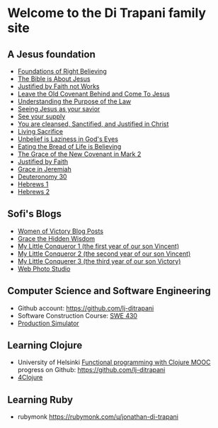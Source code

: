 Welcome to the Di Trapani family site
=====================================


A Jesus foundation
------------------

- [Foundations of Right Believing](foundations.html)
- [The Bible is About Jesus](theBibleIsAboutJesus.html)
- [Justified by Faith not Works](faith_vs_works.html)
- [Leave the Old Covenant Behind and Come To Jesus](covenants.html)
- [Understanding the Purpose of the Law](law.html)
- [Seeing Jesus as your savior](savior.html)
- [See your supply](see-the-supply.html)
- [You are cleansed, Sanctified, and Justified in Christ](cleansedSanctifiedJustified.html)
- [Living Sacrifice](sacrifice.html)
- [Unbelief is Laziness in God's Eyes](lazy.html)
- [Eating the Bread of Life is Believing](bread.html)
- [The Grace of the New Covenant in Mark 2](mark2.html)
- [Justified by Faith](justifiedByFaith.html)
- [Grace in Jeremiah](graceInJeremiah.html)
- [Deuteronomy 30](deuteronomy30.html)
- [Hebrews 1](hebrews1.html)
- [Hebrews 2](hebrews2.html)


Sofi's Blogs
------------

- [Women of Victory Blog Posts](WomanOfVictory/)
- [Grace the Hidden Wisdom](GraceTheHiddenWisdom/)
- [My Little Conqueror 1 (the first year of our son Vincent)](MyLittleConqueror/)
- [My Little Conqueror 2 (the second year of our son Vincent)](MyLittleConqueror2/)
- [My Little Conquerer 3 (the third year of our son Victory)](Conqueror3/)
- [Web Photo Studio](WebPhotoStudio/)


Computer Science and Software Engineering
-----------------------------------------

- Github account: <https://github.com/lj-ditrapani>
- Software Construction Course: [SWE 430](swe430/index.html)
- [Production Simulator](sim.html)


Learning Clojure
----------------

- University of Helsinki 
  [Functional programming with Clojure MOOC](http://mooc.cs.helsinki.fi/clojure)
  progress on Github: <https://github.com/lj-ditrapani>
- [4Clojure](http://www.4clojure.com/settings)
<!--
make 'learn clojure page'; include books and tutorials
7 languages in 7 weeks
Volkmann OCI Tutorial
OReilly Clojure book
-->


Learning Ruby
-------------

- rubymonk <https://rubymonk.com/u/jonathan-di-trapani>
<!-- neo ruby koans http://rubykoans.com/ , ruby koans -->

<!-- python koans, interactive learning? -->
